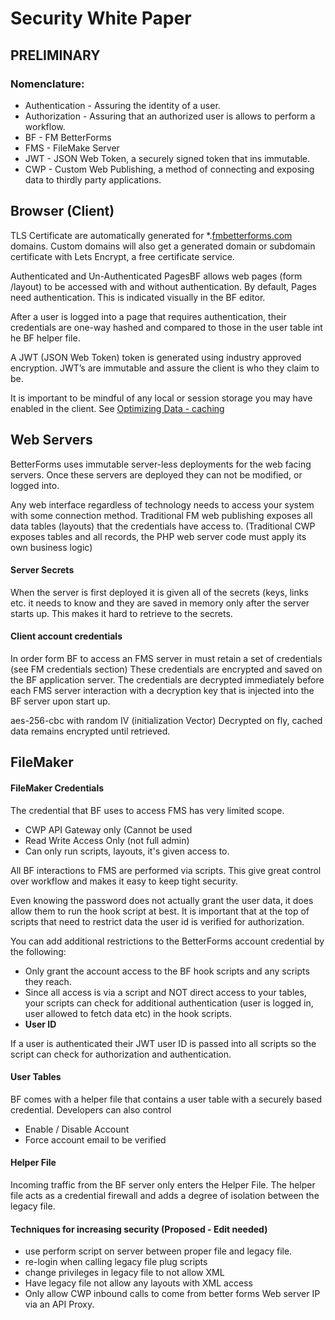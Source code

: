 # Security White Paper

## PRELIMINARY

### Nomenclature:

* Authentication - Assuring the identity of a user.
* Authorization - Assuring that an authorized user is allows to perform a workflow.
* BF - FM BetterForms
* FMS - FileMake Server
* JWT - JSON Web Token, a securely signed token that ins immutable.
* CWP - Custom Web Publishing, a method of connecting and exposing data to thirdly party applications.

## Browser (Client)

TLS Certificate are automatically generated for \*.[fmbetterforms.com](http://fmbetterforms.com/) domains. Custom domains will also get a generated domain or subdomain certificate with Lets Encrypt, a free certificate service.

Authenticated and Un-Authenticated PagesBF allows web pages (form /layout) to be accessed with and without authentication. By default, Pages need authentication. This is indicated visually in the BF editor.

After a user is logged into a page that requires authentication, their credentials are one-way hashed and compared to those in the user table int he BF helper file.

A JWT (JSON Web Token) token is generated using industry approved encryption. JWT’s are immutable and assure the client is who they claim to be.

It is important to be mindful of any local or session storage you may have enabled in the client. See [Optimizing Data - caching](http://127.0.0.1:5000/s/-LKI28WjQukQ2x6JNpYA-4045043681/usage/design-patterns-and-debugging/optimization)

## Web Servers

BetterForms uses immutable server-less deployments for the web facing servers. Once these servers are deployed they can not be modified, or logged into.

Any web interface regardless of technology needs to access your system with some connection method. Traditional FM web publishing exposes all data tables (layouts) that the credentials have access to. (Traditional CWP exposes tables and all records, the PHP web server code must apply its own business logic)

#### Server Secrets

When the server is first deployed it is given all of the secrets (keys, links etc. it needs to know and they are saved in memory only after the server starts up. This makes it hard to retrieve to the secrets.

#### Client account credentials

In order form BF to access an FMS server in must retain a set of credentials (see FM credentials section) These credentials are encrypted and saved on the BF application server. The credentials are decrypted immediately before each FMS server interaction with a decryption key that is injected into the BF server upon start up.

aes-256-cbc with random IV (initialization Vector) Decrypted on fly, cached data remains encrypted until retrieved.

## FileMaker

#### FileMaker Credentials

The credential that BF uses to access FMS has very limited scope.

* CWP API Gateway only (Cannot be used
* Read Write Access Only (not full admin)
* Can only run scripts, layouts, it's given access to.

All BF interactions to FMS are performed via scripts. This give great control over workflow and makes it easy to keep tight security.

Even knowing the password does not actually grant the user data, it does allow them to run the hook script at best. It is important that at the top of scripts that need to restrict data the user id is verified for authorization.

You can add additional restrictions to the BetterForms account credential by the following:

* Only grant the account access to the BF hook scripts and any scripts they reach.
* Since all access is via a script and NOT direct access to your tables, your scripts can check for additional authentication (user is logged in, user allowed to fetch data etc) in the hook scripts.
* **User ID**

If a user is authenticated their JWT user ID is passed into all scripts so the script can check for authorization and authentication.

#### User Tables

BF comes with a helper file that contains a user table with a securely based credential. Developers can also control

* Enable / Disable Account
* Force account email to be verified

#### Helper File

Incoming traffic from the BF server only enters the Helper File. The helper file acts as a credential firewall and adds a degree of isolation between the legacy file.

#### Techniques for increasing security (Proposed - Edit needed)

* use perform script on server between proper file and legacy file.
* re-login when calling legacy file plug scripts
* change privileges in legacy file to not allow XML
* Have legacy file not allow any layouts with XML access
* Only allow CWP inbound calls to come from better forms Web server IP via an API Proxy.
